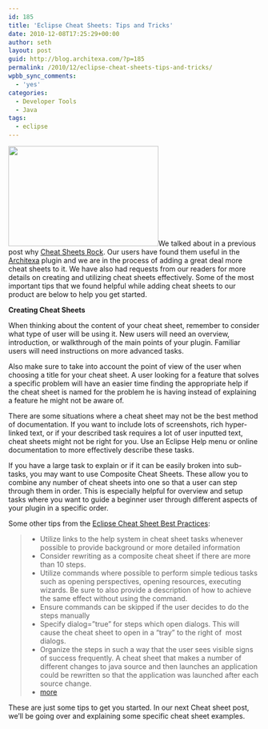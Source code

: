 ```yaml
---
id: 185
title: 'Eclipse Cheat Sheets: Tips and Tricks'
date: 2010-12-08T17:25:29+00:00
author: seth
layout: post
guid: http://blog.architexa.com/?p=185
permalink: /2010/12/eclipse-cheat-sheets-tips-and-tricks/
wpbb_sync_comments:
  - 'yes'
categories:
  - Developer Tools
  - Java
tags:
  - eclipse
---
```

<!--S-ButtonZ 1.1.5 Start-->

<div style="float: left; width: 42px; padding-right: 10px; margin: 0 -52px 0 0; position: relative; left: -62px; top: 8px">
</div>

<!--S-ButtonZ 1.1.5 End-->

[](/assets/uploads/2010/11/Cheating.jpg)[<img class="alignright size-medium wp-image-190" title="Cheating" src="/assets/uploads/2010/11/Cheating1-300x200.jpg" alt="" width="300" height="200" srcset="/assets/uploads/2010/11/Cheating1-300x200.jpg 300w, /assets/uploads/2010/11/Cheating1.jpg 336w" sizes="(max-width: 300px) 100vw, 300px" />](/assets/uploads/2010/11/Cheating1.jpg)We talked about in a previous post why [Cheat Sheets Rock](http://blog.architexa.com/2010/11/eclipse-cheat-sheets-rock/). Our users have found them useful in the [Architexa](http://www.architexa.com) plugin and we are in the process of adding a great deal more cheat sheets to it. We have also had requests from our readers for more details on creating and utilizing cheat sheets effectively. Some of the most important tips that we found helpful while adding cheat sheets to our product are below to help you get started.
  
<!--more-->


  
**Creating Cheat Sheets**

When thinking about the content of your cheat sheet, remember to consider what type of user will be using it. New users will need an overview, introduction, or walkthrough of the main points of your plugin. Familiar users will need instructions on more advanced tasks.

Also make sure to take into account the point of view of the user when choosing a title for your cheat sheet. A user looking for a feature that solves a specific problem will have an easier time finding the appropriate help if the cheat sheet is named for the problem he is having instead of explaining a feature he might not be aware of.

There are some situations where a cheat sheet may not be the best method of documentation. If you want to include lots of screenshots, rich hyper-linked text, or if your described task requires a lot of user inputted text, cheat sheets might not be right for you. Use an Eclipse Help menu or online documentation to more effectively describe these tasks.

If you have a large task to explain or if it can be easily broken into sub-tasks, you may want to use Composite Cheat Sheets. These allow you to combine any number of cheat sheets into one so that a user can step through them in order. This is especially helpful for overview and setup tasks where you want to guide a beginner user through different aspects of your plugin in a specific order.

Some other tips from the [Eclipse Cheat Sheet Best Practices](http://help.eclipse.org/helios/index.jsp?topic=/org.eclipse.platform.doc.isv/guide/ua_cheatsheet_guidelines.htm):

>   * Utilize links to the help system in cheat sheet tasks whenever possible to provide background or more detailed information
>   * Consider rewriting as a composite cheat sheet if there are more than 10 steps.
>   * Utilize commands where possible to perform simple tedious tasks such as opening perspectives, opening resources, executing wizards. Be sure to also provide a description of how to achieve the same effect without using the command.
>   * Ensure commands can be skipped if the user decides to do the steps manually
>   * Specify dialog=&#8221;true&#8221; for steps which open dialogs. This will cause the cheat sheet to open in a &#8220;tray&#8221; to the right of  most dialogs.
>   * Organize the steps in such a way that the user sees visible signs of success frequently. A cheat sheet that makes a number of different changes to java source and then launches an application could be rewritten so that the application was launched after each source change.
>   * [more](http://help.eclipse.org/helios/index.jsp?topic=/org.eclipse.platform.doc.isv/guide/ua_cheatsheet_guidelines.htm)

These are just some tips to get you started. In our next Cheat sheet post, we&#8217;ll be going over and explaining some specific cheat sheet examples.

<div style="clear:both;">
  &nbsp;
</div>